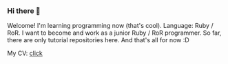 ### Hi there 👋

Welcome! I'm learning programming now (that's cool). Language: Ruby / RoR. I want to become and work as a junior Ruby / RoR ​​programmer. So far, there are only tutorial repositories here. And that's all for now :D

My CV: [click](https://quietpochatok.github.io/cv/)
<!--
**quietpochatok/quietpochatok** is a ✨ _special_ ✨ repository because its `README.md` (this file) appears on your GitHub profile.

Here are some ideas to get you started:

- 🔭 I’m currently working on ...
- 🌱 I’m currently learning ...
- 👯 I’m looking to collaborate on ...
- 🤔 I’m looking for help with ...
- 💬 Ask me about ...
- 📫 How to reach me: ...
- 😄 Pronouns: ...
- ⚡ Fun fact: ...
-->
